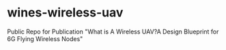 # wines-wireless-uav
Public Repo for Publication "What is A Wireless UAV?A Design Blueprint for 6G Flying Wireless Nodes"
